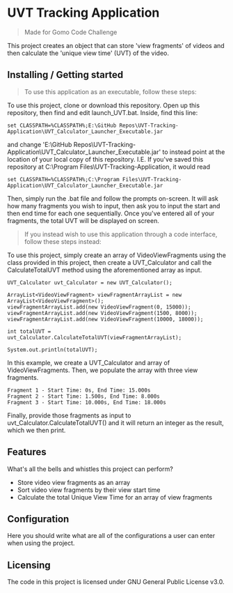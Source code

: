 # UVT Tracking Application
> Made for Gomo Code Challenge

This project creates an object that can store 'view fragments' of videos and then calculate the 'unique view time' (UVT) of the video.

## Installing / Getting started

> To use this application as an executable, follow these steps:

To use this project, clone or download this repository. Open up this repository, then find and edit launch_UVT.bat. 
Inside, find this line:
```shell
set CLASSPATH=%CLASSPATH%;E:\GitHub Repos\UVT-Tracking-Application\UVT_Calculator_Launcher_Executable.jar
```
and change 'E:\GitHub Repos\UVT-Tracking-Application\UVT_Calculator_Launcher_Executable.jar' to instead point at the location of your local copy of this repository.
I.E. If you've saved this repository at C:\Program Files\UVT-Tracking-Application\, it would read 
```shell
set CLASSPATH=%CLASSPATH%;C:\Program Files\UVT-Tracking-Application\UVT_Calculator_Launcher_Executable.jar
```

Then, simply run the .bat file and follow the prompts on-screen.
It will ask how many fragments you wish to input, then ask you to input the start and then end time for each one sequentially.
Once you've entered all of your fragments, the total UVT will be displayed on screen.


> If you instead wish to use this application through a code interface, follow these steps instead:

To use this project, simply create an array of VideoViewFragments using the class provided in this project,
then create a UVT_Calculator and call the CalculateTotalUVT method using the aforementioned array as input.

```shell
UVT_Calculator uvt_Calculator = new UVT_Calculator();

ArrayList<VideoViewFragment> viewFragmentArrayList = new ArrayList<VideoViewFragment>();
viewFragmentArrayList.add(new VideoViewFragment(0, 15000));
viewFragmentArrayList.add(new VideoViewFragment(1500, 8000));
viewFragmentArrayList.add(new VideoViewFragment(10000, 18000));

int totalUVT = uvt_Calculator.CalculateTotalUVT(viewFragmentArrayList);		

System.out.println(totalUVT);
```

In this example, we create a UVT_Calculator and array of VideoViewFragments. 
Then, we populate the array with three view fragments.
```shell
Fragment 1 - Start Time: 0s, End Time: 15.000s
Fragment 2 - Start Time: 1.500s, End Time: 8.000s
Fragment 3 - Start Time: 10.000s, End Time: 18.000s
```
Finally, provide those fragments as input to uvt_Calculator.CalculateTotalUVT() and it will return an integer as the result, which we then print.

## Features

What's all the bells and whistles this project can perform?
* Store video view fragments as an array
* Sort video view fragments by their view start time
* Calculate the total Unique View Time for an array of view fragments

## Configuration

Here you should write what are all of the configurations a user can enter when
using the project.



## Licensing
The code in this project is licensed under GNU General Public License v3.0.
